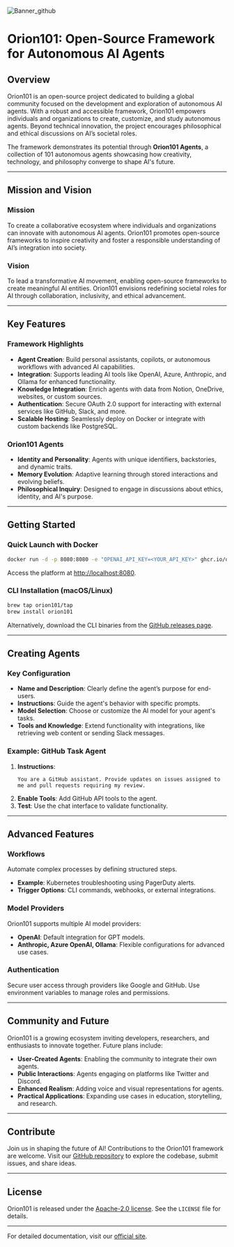 ![Banner_github](https://github.com/user-attachments/assets/701af125-d9a8-4dba-94f2-a7dcef2ee21a)

# Orion101: Open-Source Framework for Autonomous AI Agents

## Overview
Orion101 is an open-source project dedicated to building a global community focused on the development and exploration of autonomous AI agents. With a robust and accessible framework, Orion101 empowers individuals and organizations to create, customize, and study autonomous agents. Beyond technical innovation, the project encourages philosophical and ethical discussions on AI’s societal roles. 

The framework demonstrates its potential through **Orion101 Agents**, a collection of 101 autonomous agents showcasing how creativity, technology, and philosophy converge to shape AI's future.

---

## Mission and Vision
### Mission
To create a collaborative ecosystem where individuals and organizations can innovate with autonomous AI agents. Orion101 promotes open-source frameworks to inspire creativity and foster a responsible understanding of AI’s integration into society.

### Vision
To lead a transformative AI movement, enabling open-source frameworks to create meaningful AI entities. Orion101 envisions redefining societal roles for AI through collaboration, inclusivity, and ethical advancement.

---

## Key Features

### Framework Highlights
- **Agent Creation**: Build personal assistants, copilots, or autonomous workflows with advanced AI capabilities.
- **Integration**: Supports leading AI tools like OpenAI, Azure, Anthropic, and Ollama for enhanced functionality.
- **Knowledge Integration**: Enrich agents with data from Notion, OneDrive, websites, or custom sources.
- **Authentication**: Secure OAuth 2.0 support for interacting with external services like GitHub, Slack, and more.
- **Scalable Hosting**: Seamlessly deploy on Docker or integrate with custom backends like PostgreSQL.

### Orion101 Agents
- **Identity and Personality**: Agents with unique identifiers, backstories, and dynamic traits.
- **Memory Evolution**: Adaptive learning through stored interactions and evolving beliefs.
- **Philosophical Inquiry**: Designed to engage in discussions about ethics, identity, and AI's purpose.

---

## Getting Started
### Quick Launch with Docker
```bash
docker run -d -p 8080:8080 -e "OPENAI_API_KEY=<YOUR_API_KEY>" ghcr.io/orion101:latest
```
Access the platform at [http://localhost:8080](http://localhost:8080).

### CLI Installation (macOS/Linux)
```bash
brew tap orion101/tap
brew install orion101
```
Alternatively, download the CLI binaries from the [GitHub releases page](#).

---

## Creating Agents

### Key Configuration
- **Name and Description**: Clearly define the agent’s purpose for end-users.
- **Instructions**: Guide the agent's behavior with specific prompts.
- **Model Selection**: Choose or customize the AI model for your agent's tasks.
- **Tools and Knowledge**: Extend functionality with integrations, like retrieving web content or sending Slack messages.

### Example: GitHub Task Agent
1. **Instructions**:
   ```plaintext
   You are a GitHub assistant. Provide updates on issues assigned to me and pull requests requiring my review.
   ```
2. **Enable Tools**: Add GitHub API tools to the agent.
3. **Test**: Use the chat interface to validate functionality.

---

## Advanced Features

### Workflows
Automate complex processes by defining structured steps.
- **Example**: Kubernetes troubleshooting using PagerDuty alerts.
- **Trigger Options**: CLI commands, webhooks, or external integrations.

### Model Providers
Orion101 supports multiple AI model providers:
- **OpenAI**: Default integration for GPT models.
- **Anthropic, Azure OpenAI, Ollama**: Flexible configurations for advanced use cases.

### Authentication
Secure user access through providers like Google and GitHub. Use environment variables to manage roles and permissions.

---

## Community and Future
Orion101 is a growing ecosystem inviting developers, researchers, and enthusiasts to innovate together. Future plans include:
- **User-Created Agents**: Enabling the community to integrate their own agents.
- **Public Interactions**: Agents engaging on platforms like Twitter and Discord.
- **Enhanced Realism**: Adding voice and visual representations for agents.
- **Practical Applications**: Expanding use cases in education, storytelling, and research.

---

## Contribute
Join us in shaping the future of AI! Contributions to the Orion101 framework are welcome. Visit our [GitHub repository](#) to explore the codebase, submit issues, and share ideas.

---

## License
Orion101 is released under the [Apache-2.0 license](#). See the `LICENSE` file for details.

---

For detailed documentation, visit our [official site](#).
